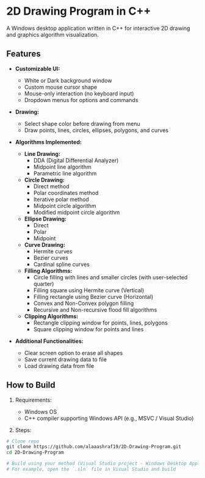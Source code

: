 # 2D Drawing Program in C++
A Windows desktop application written in C++ for interactive 2D drawing and graphics algorithm visualization.

## Features

- **Customizable UI:**
  - White or Dark background window
  - Custom mouse cursor shape
  - Mouse-only interaction (no keyboard input)
  - Dropdown menus for options and commands

- **Drawing:**
  - Select shape color before drawing from menu
  - Draw points, lines, circles, ellipses, polygons, and curves

- **Algorithms Implemented:**
  - **Line Drawing:**
    - DDA (Digital Differential Analyzer)
    - Midpoint line algorithm
    - Parametric line algorithm
  - **Circle Drawing:**
    - Direct method
    - Polar coordinates method
    - Iterative polar method
    - Midpoint circle algorithm
    - Modified midpoint circle algorithm
  - **Ellipse Drawing:**
    - Direct
    - Polar
    - Midpoint
  - **Curve Drawing:**
    - Hermite curves 
    - Bezier curves 
    - Cardinal spline curves
  - **Filling Algorithms:**
    - Circle filling with lines and smaller circles (with user-selected quarter)
    - Filling square using Hermite curve (Vertical)
    - Filling rectangle using Bezier curve (Horizontal)
    - Convex and Non-Convex polygon filling
    - Recursive and Non-recursive flood fill algorithms
  - **Clipping Algorithms:**
    - Rectangle clipping window for points, lines, polygons
    - Square clipping window for points and lines

- **Additional Functionalities:**
  - Clear screen option to erase all shapes
  - Save current drawing data to file
  - Load drawing data from file

## How to Build

1. Requirements:
   
   * Windows OS
   * C++ compiler supporting Windows API (e.g., MSVC / Visual Studio)
  
2. Steps:

```bash
# Clone repo
git clone https://github.com/alaaashraf19/2D-Drawing-Program.git
cd 2D-Drawing-Program

# Build using your method (Visual Studio project - Windows Desktop Application C++ / CMake etc.)
# For example, open the `.sln` file in Visual Studio and build
